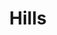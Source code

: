 ---
title: Hills
date: 
draft: false

# descripcion
description : Argolla de plata pasante cierre italiano

materials: Plata 925

color: Plateado y nácar

dimensions: 2cm diam

code: 01-11-0469

type: "Aros"

categories: []

price: $2.720,00

# Images
# first image will be shown in the product page
images:
  # - image: "images/path_to_image"
  # La ubicacion de las imagenes es imagenes/Aros/Aros.Argollas/01-11-0469-hills
  - image: "./images/aros/argollas/01-11-0469_a.JPG"
  - image: "./images/aros/argollas/01-11-0469_b.JPG"
  - image: "./images/aros/argollas/01-11-0469_c.jpg"
  - image: "./images/aros/argollas/01-11-0469_d.jpg"
  - image: "./images/aros/argollas/01-11-0469_e.jpg"
---